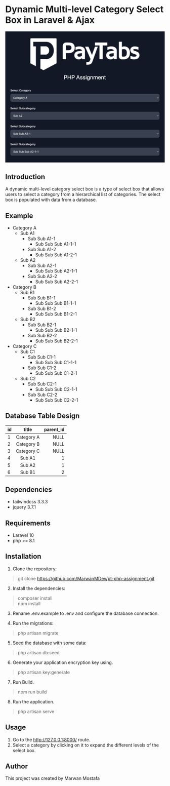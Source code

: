# Dynamic Multi-level Category Select Box in Laravel & Ajax

![app preview](/public/preview.png)

## Introduction

A dynamic multi-level category select box is a type of select box that allows users to select a category from a hierarchical list of categories. The select box is populated with data from a database.

## Example

-   Category A
    -   Sub A1
        -   Sub Sub A1-1
            -   Sub Sub Sub A1-1-1
        -   Sub Sub A1-2
            -   Sub Sub Sub A1-2-1
    -   Sub A2
        -   Sub Sub A2-1
            -   Sub Sub Sub A2-1-1
        -   Sub Sub A2-2
            -   Sub Sub Sub A2-2-1
-   Category B
    -   Sub B1
        -   Sub Sub B1-1
            -   Sub Sub Sub B1-1-1
        -   Sub Sub B1-2
            -   Sub Sub Sub B1-2-1
    -   Sub B2
        -   Sub Sub B2-1
            -   Sub Sub Sub B2-1-1
        -   Sub Sub B2-2
            -   Sub Sub Sub B2-2-1
-   Category C
    -   Sub C1
        -   Sub Sub C1-1
            -   Sub Sub Sub C1-1-1
        -   Sub Sub C1-2
            -   Sub Sub Sub C1-2-1
    -   Sub C2
        -   Sub Sub C2-1
            -   Sub Sub Sub C2-1-1
        -   Sub Sub C2-2
            -   Sub Sub Sub C2-2-1

## Database Table Design

| id  |   title    | parent_id |
| --- | :--------: | --------: |
| 1   | Category A |      NULL |
| 2   | Category B |      NULL |
| 3   | Category C |      NULL |
| 4   |   Sub A1   |         1 |
| 5   |   Sub A2   |         1 |
| 6   |   Sub B1   |         2 |

## Dependencies

-   tailwindcss 3.3.3
-   jquery 3.7.1

## Requirements

-   Laravel 10
-   php >= 8.1

## Installation

1. Clone the repository:

> git clone https://github.com/MarwanMDev/pt-php-assignment.git

2. Install the dependencies:

> composer install <br>
> npm install

3. Rename .env.example to .env and configure the database connection.

4. Run the migrations:

> php artisan migrate

5. Seed the database with some data:

> php artisan db:seed

6. Generate your application encryption key using.

> php artisan key:generate

7. Run Build.

> npm run build

8. Run the application.

> php artisan serve

## Usage

1. Go to the http://127.0.0.1:8000/ route.
2. Select a category by clicking on it to expand the different levels of the select box.

## Author

This project was created by Marwan Mostafa
